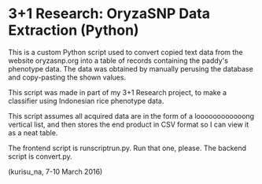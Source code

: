 # 3+1 Research: OryzaSNP Data Extraction (Python)

This is a custom Python script used to convert copied text data from the website oryzasnp.org into a table of records containing the paddy's phenotype data. The data was obtained by manually perusing the database and copy-pasting the shown values.

This script was made in part of my 3+1 Research project, to make a classifier using Indonesian rice phenotype data.

This script assumes all acquired data are in the form of a loooooooooooong vertical list, and then stores the end product in CSV format so I can view it as a neat table.

The frontend script is runscriptrun.py. Run that one, please.
The backend script is convert.py.

(kurisu_na, 7-10 March 2016)
